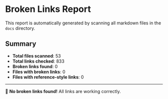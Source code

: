 # Broken Links Report

This report is automatically generated by scanning all markdown files in the `docs` directory.

## Summary

- **Total files scanned**: 53
- **Total links checked**: 833
- **Broken links found**: 0
- **Files with broken links**: 0
- **Files with reference-style links**: 0

---

🎉 **No broken links found!** All links are working correctly.
